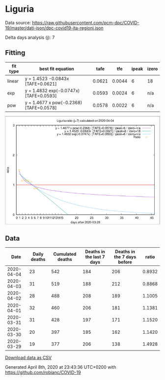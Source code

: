 # Liguria

Data source: https://raw.githubusercontent.com/pcm-dpc/COVID-19/master/dati-json/dpc-covid19-ita-regioni.json

Delta days analysis (j): 7

## Fitting 
|fit type|best fit equation|tafe|tfe|ipeak|izero|
|-------|-----|--------|------|---|---|
|linear|y = 1.4523 -0.0843x  [TAFE=0.0621]|0.0621|0.0044|6|18|
|exp|y = 1.4832 exp(-0.0747x)  [TAFE=0.0593]|0.0593|0.0024|6|n/a|
|pow|y = 1.4677 x pow(-0.2368)  [TAFE=0.0578]|0.0578|0.0022|6|n/a|

![Plot](COVID-19_liguria_j7_2020-04-04.png)

## Data
|Date|Daily deaths|Cumulated deaths|Deaths in the last 7 days|Deaths in the 7 days before|ratio|
|----|----------|-----------|-------|--------------------|-----|
|2020-04-04|23|542|184|206|0.8932|
|2020-04-03|31|519|188|212|0.8868|
|2020-04-02|28|488|208|189|1.1005|
|2020-04-01|32|460|206|181|1.1381|
|2020-03-31|31|428|197|171|1.1520|
|2020-03-30|20|397|185|162|1.1420|
|2020-03-29|19|377|206|138|1.4928|

[Download data as CSV](COVID-19_liguria_j7_2020-04-04.csv)

Generated April 8th, 2020 at 23:43:36 UTC+0200 with https://github.com/robianc/COVID-19
